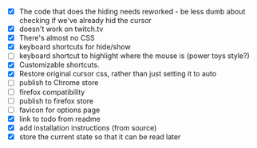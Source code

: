 - [x] The code that does the hiding needs reworked - be less dumb about checking if we've already hid the cursor
- [x] doesn't work on twitch.tv
- [x] There's almost no CSS
- [x] keyboard shortcuts for hide/show
- [ ] keyboard shortcut to highlight where the mouse is (power toys style?)
- [x] Customizable shortcuts.
- [x] Restore original cursor css, rather than just setting it to auto
- [ ] publish to Chrome store
- [ ] firefox compatibility
- [ ] publish to firefox store
- [ ] favicon for options page
- [x] link to todo from readme
- [x] add installation instructions (from source)
- [x] store the current state so that it can be read later